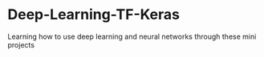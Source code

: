 # Deep-Learning-TF-Keras

Learning how to use deep learning and neural networks through these mini projects
